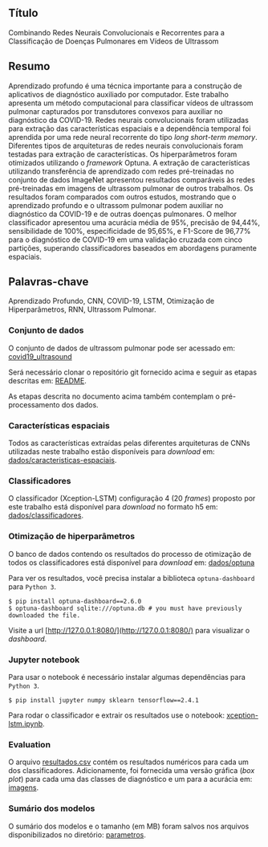 ## Título

Combinando Redes Neurais Convolucionais e Recorrentes para a Classificação de Doenças Pulmonares em Vídeos de Ultrassom

## Resumo

Aprendizado profundo é uma técnica importante para a construção de aplicativos de diagnóstico auxiliado por computador. Este trabalho apresenta um método computacional para classificar vídeos de ultrassom pulmonar capturados por transdutores convexos para auxiliar no diagnóstico da COVID-19. Redes neurais convolucionais foram utilizadas para extração das características espaciais e a dependência temporal foi aprendida por uma rede neural recorrente do tipo *long short-term memory*. Diferentes tipos de arquiteturas de redes neurais convolucionais foram testadas para extração de características. Os hiperparâmetros foram otimizados utilizando o *framework* Optuna. A extração de características utilizando transferência de aprendizado com redes pré-treinadas no conjunto de dados ImageNet apresentou resultados comparáveis às redes pré-treinadas em imagens de ultrassom pulmonar de outros trabalhos. Os resultados foram comparados com outros estudos, mostrando que o aprendizado profundo e o ultrassom pulmonar podem auxiliar no diagnóstico da COVID-19 e de outras doenças pulmonares. O melhor classificador apresentou uma acurácia média de 95%, precisão de 94,44%, sensibilidade de 100%, especificidade de 95,65%, e F1-Score de 96,77% para o diagnóstico de COVID-19 em uma validação cruzada com cinco partições, superando classificadores baseados em abordagens puramente espaciais.

## Palavras-chave

Aprendizado Profundo, CNN, COVID-19, LSTM, Otimização de Hiperparâmetros, RNN, Ultrassom Pulmonar.

### Conjunto de dados

O conjunto de dados de ultrassom pulmonar pode ser acessado em: [covid19_ultrasound](https://github.com/jannisborn/covid19_ultrasound/tree/9e254a140b4faa2c200b8bb5cee2347b7198fbef)

Será necessário clonar o repositório git fornecido acima e seguir as etapas descritas em: [README](https://github.com/jannisborn/covid19_ultrasound/blob/9e254a140b4faa2c200b8bb5cee2347b7198fbef/data/README.md).

As etapas descrita no documento acima também contemplam o pré-processamento dos dados.

### Características espaciais

Todos as características extraídas pelas diferentes arquiteturas de CNNs utilizadas neste trabalho estão disponíveis para *download* em: [dados/caracteristicas-espaciais](https://drive.google.com/drive/folders/1XDb1-Iq6bj12Nrj5EFT6Q0p8hgcce_mO?usp=sharing).

### Classificadores

O classificador (Xception-LSTM) configuração 4 (20 *frames*) proposto por este trabalho está disponível para *download* no formato h5 em: [dados/classificadores](https://drive.google.com/drive/folders/1XDb1-Iq6bj12Nrj5EFT6Q0p8hgcce_mO?usp=sharing).

### Otimização de hiperparâmetros

O banco de dados contendo os resultados do processo de otimização de todos os classificadores está disponível para *download* em: [dados/optuna](https://drive.google.com/drive/folders/1XDb1-Iq6bj12Nrj5EFT6Q0p8hgcce_mO?usp=sharing)

Para ver os resultados, você precisa instalar a biblioteca `optuna-dashboard` para `Python 3`.

    $ pip install optuna-dashboard==2.6.0
    $ optuna-dashboard sqlite:///optuna.db # you must have previously downloaded the file.
    
Visite a url [http://127.0.0.1:8080/](http://127.0.0.1:8080/) para visualizar o *dashboard*.

### Jupyter notebook

Para usar o notebook é necessário instalar algumas dependências para `Python 3`.

    $ pip install jupyter numpy sklearn tensorflow==2.4.1

Para rodar o classificador e extrair os resultados use o notebook: [xception-lstm.ipynb](xception-lstm.ipynb).

### Evaluation

O arquivo [resultados.csv](resultados.csv) contém os resultados numéricos para cada um dos classificadores. Adicionamente, foi fornecida uma versão gráfica (*box plot*) para cada uma das classes de diagnóstico e um para a acurácia em: [imagens](imagens).


### Sumário dos modelos

O sumário dos modelos e o tamanho (em MB) foram salvos nos arquivos disponibilizados no diretório: [parametros](parametros).